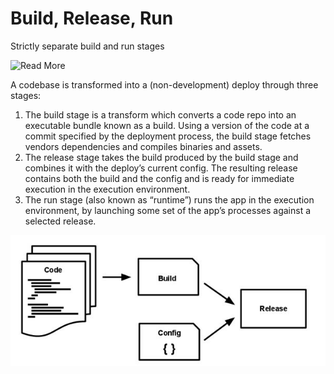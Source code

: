 # Build, Release, Run

Strictly separate build and run stages

![Read More](https://12factor.net/build-release-run)

A codebase is transformed into a (non-development) deploy through three stages:

  1. The build stage is a transform which converts a code repo into an executable bundle known as a build. 
     Using a version of the code at a commit specified by the deployment process, the build stage fetches 
     vendors dependencies and compiles binaries and assets.
  2. The release stage takes the build produced by the build stage and combines it with the deploy’s current config. 
     The resulting release contains both the build and the config and is ready for immediate execution 
     in the execution environment.
  3. The run stage (also known as “runtime”) runs the app in the execution environment, by launching some set 
     of the app’s processes against a selected release.

  ![BuildReleaseRun](https://github.com/umeshwale/code-playarea/blob/master/microservices/12FactorApps/BuildReleaseRun.JPG)
